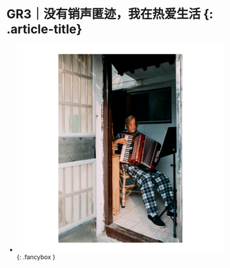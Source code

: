 # GR3｜没有销声匿迹，我在热爱生活 {: .article-title}

<div class="grid cards" markdown>

- [![Image 3](65ea5911-4271-45e5-a66b-355be6f2b92d.jpg)](65ea5911-4271-45e5-a66b-355be6f2b92d.jpg){: .fancybox }


</div>
